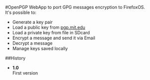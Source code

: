 #OpenPGP
WebApp to port GPG messages encryption to FirefoxOS.   
It's possible to:
- Generate a key pair
- Load a public key from [pgp.mit.edu](https://pgp.mit.edu)
- Load a private key from file in SDcard
- Encrypt a message and send it via Email
- Decrypt a message
- Manage keys saved locally   

##History
- **1.0**   
First version   

